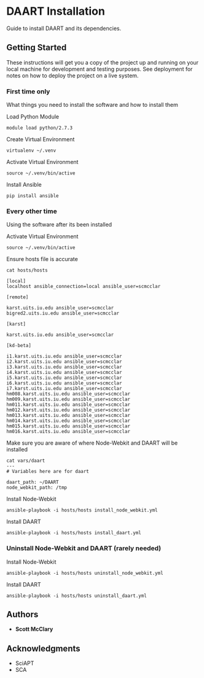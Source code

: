 # DAART Installation

Guide to install DAART and its dependencies.

## Getting Started

These instructions will get you a copy of the project up and running on your local machine for development and testing purposes. See deployment for notes on how to deploy the project on a live system.

### First time only 

What things you need to install the software and how to install them

Load Python Module
```
module load python/2.7.3
```

Create Virtual Environment
```
virtualenv ~/.venv
```

Activate Virtual Environment
```
source ~/.venv/bin/active
```

Install Ansible
```
pip install ansible
```

### Every other time

Using the software after its been installed

Activate Virtual Environment
```
source ~/.venv/bin/active
```

Ensure hosts file is accurate
```
cat hosts/hosts 

[local]
localhost ansible_connection=local ansible_user=scmcclar

[remote]

karst.uits.iu.edu ansible_user=scmcclar
bigred2.uits.iu.edu ansible_user=scmcclar

[karst]

karst.uits.iu.edu ansible_user=scmcclar

[kd-beta]

i1.karst.uits.iu.edu ansible_user=scmcclar
i2.karst.uits.iu.edu ansible_user=scmcclar
i3.karst.uits.iu.edu ansible_user=scmcclar
i4.karst.uits.iu.edu ansible_user=scmcclar
i5.karst.uits.iu.edu ansible_user=scmcclar
i6.karst.uits.iu.edu ansible_user=scmcclar
i7.karst.uits.iu.edu ansible_user=scmcclar
hm008.karst.uits.iu.edu ansible_user=scmcclar
hm009.karst.uits.iu.edu ansible_user=scmcclar
hm011.karst.uits.iu.edu ansible_user=scmcclar
hm012.karst.uits.iu.edu ansible_user=scmcclar
hm013.karst.uits.iu.edu ansible_user=scmcclar
hm014.karst.uits.iu.edu ansible_user=scmcclar
hm015.karst.uits.iu.edu ansible_user=scmcclar
hm016.karst.uits.iu.edu ansible_user=scmcclar
```

Make sure you are aware of where Node-Webkit and DAART will be installed
```
cat vars/daart
---
# Variables here are for daart

daart_path: ~/DAART
node_webkit_path: /tmp
```

Install Node-Webkit
```
ansible-playbook -i hosts/hosts install_node_webkit.yml
```

Install DAART
```
ansible-playbook -i hosts/hosts install_daart.yml
```

### Uninstall Node-Webkit and DAART (rarely needed)
Install Node-Webkit
```
ansible-playbook -i hosts/hosts uninstall_node_webkit.yml
```

Install DAART
```
ansible-playbook -i hosts/hosts uninstall_daart.yml
```


## Authors

* **Scott McClary** 

## Acknowledgments

* SciAPT
* SCA
